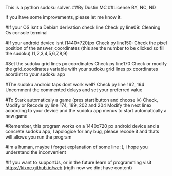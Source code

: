 This is a python sudoku solver.
##By Dustin MC
##License BY, NC, ND

If you have some improvements, please let me know it.

#If your OS isnt a Debian derivation check line 
Check py line09:
	Cleaning Os console terminal

#If your android device isnt (1440*720)px
Check py line150:
	Check the pixel position of the answer_coordinates (this are the number to be clicked so fill the sudoku) (1,2,3,4,5,6,7,8,9)
	
#Set the sudoku grid lines px coordinates
Check py line170
Check or modify the grid_coordinates variable with your sudoku grid lines px coordinates acordint to your sudoku app

#The sudoku android taps dont work well?
Check py line 162, 164
	Uncomment the commented delays and set your preferred value

#To Stark automaticaly a game (pres start button and choose lv)
Check, Modify or Recode py line 174, 189, 202 and 204
	Modify the next linex acoording to your device and the sudoku 	app menus to start automatically a new game
	
	
	
	
	
#Remember, this program works on a 1440x720 px android device and a concrete sudoku app, I apologice for any bug, please recode it and thats will allows you run the program

#Im a human, maybe i forget explanation of some line :(, i hope you understand the inconvenient 
	
	
	

#If you want to supportUs, or in the future learn of programming visit https://kixne.github.io/web (rigth now we dint have content)
